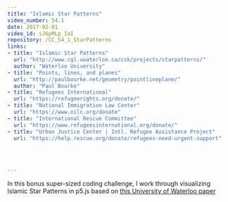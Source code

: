 ```yaml
---
title: "Islamic Star Patterns"
video_number: 54.1
date: 2017-02-01
video_id: sJ6pMLp_IaI
repository: /CC_54_1_StarPatterns
links:
- title: "Islamic Star Patterns"  
  url: "http://www.cgl.uwaterloo.ca/csk/projects/starpatterns/"
  author: "Waterloo University"
- title: "Points, lines, and planes"
  url: "http://paulbourke.net/geometry/pointlineplane/"
  author: "Paul Bourke"
- title: "Refugees International"  
  url: "https://refugeerights.org/donate/"
- title: "National Immigration Law Center"  
  url: "https://www.nilc.org/donate"
- title: "International Rescue Committee"  
  url: "https://www.refugeesinternational.org/donate/"
- title: "Urban Justice Center | Intl. Refugee Assistance Project"  
  url: "https://help.rescue.org/donate/refugees-need-urgent-support"
  


  
---
```


In this bonus super-sized coding challenge, I work through visualizing Islamic Star Patterns in p5.js based on  [this University of Waterloo paper](http://www.cgl.uwaterloo.ca/csk/projects/starpatterns/)

